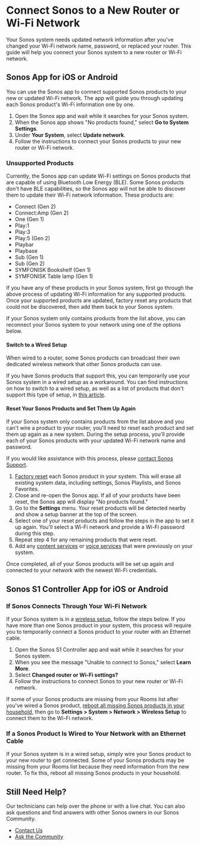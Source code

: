 # Connect Sonos to a New Router or Wi-Fi Network

Your Sonos system needs updated network information after you've changed your Wi-Fi network name, password, or replaced your router. This guide will help you connect your Sonos system to a new router or Wi-Fi network.

## Sonos App for iOS or Android

You can use the Sonos app to connect supported Sonos products to your new or updated Wi-Fi network. The app will guide you through updating each Sonos product's Wi-Fi information one by one.

1. Open the Sonos app and wait while it searches for your Sonos system.
2. When the Sonos app shows "No products found," select **Go to System Settings**.
3. Under **Your System**, select **Update network**.
4. Follow the instructions to connect your Sonos products to your new router or Wi-Fi network.

### Unsupported Products

Currently, the Sonos app can update Wi-Fi settings on Sonos products that are capable of using Bluetooth Low Energy (BLE). Some Sonos products don't have BLE capabilities, so the Sonos app will not be able to discover them to update their Wi-Fi network information. These products are:

- Connect (Gen 2)
- Connect:Amp (Gen 2)
- One (Gen 1)
- Play:1
- Play:3
- Play:5 (Gen 2)
- Playbar
- Playbase
- Sub (Gen 1)
- Sub (Gen 2)
- SYMFONISK Bookshelf (Gen 1)
- SYMFONISK Table lamp (Gen 1)

If you have any of these products in your Sonos system, first go through the above process of updating Wi-Fi information for any supported products. Once your supported products are updated, factory reset any products that could not be discovered, then add them back to your Sonos system.

If your Sonos system only contains products from the list above, you can reconnect your Sonos system to your network using one of the options below.

#### Switch to a Wired Setup

When wired to a router, some Sonos products can broadcast their own dedicated wireless network that other Sonos products can use.

If you have Sonos products that support this, you can temporarily use your Sonos system in a wired setup as a workaround. You can find instructions on how to switch to a wired setup, as well as a list of products that don't support this type of setup, in [this article](https://support.sonos.com/en-us/article/switch-sonos-between-a-wireless-and-wired-setup).

#### Reset Your Sonos Products and Set Them Up Again

If your Sonos system only contains products from the list above and you can't wire a product to your router, you'll need to reset each product and set them up again as a new system. During the setup process, you'll provide each of your Sonos products with your updated Wi-Fi network name and password.

If you would like assistance with this process, please [contact Sonos Support](https://support.sonos.com/en-us/contact).

1. [Factory reset](https://support.sonos.com/en-us/article/factory-reset-sonos-products) each Sonos product in your system. This will erase all existing system data, including settings, Sonos Playlists, and Sonos Favorites.
2. Close and re-open the Sonos app. If all of your products have been reset, the Sonos app will display "No products found."
3. Go to the **Settings** menu. Your reset products will be detected nearby and show a setup banner at the top of the screen.
4. Select one of your reset products and follow the steps in the app to set it up again. You'll select a Wi-Fi network and provide a Wi-Fi password during this step.
5. Repeat step 4 for any remaining products that were reset.
6. Add any [content services](https://support.sonos.com/en-us/article/add-music-services-to-sonos) or [voice services](https://support.sonos.com/en-us/article/voice-services-and-sonos) that were previously on your system.

Once completed, all of your Sonos products will be set up again and connected to your network with the newest Wi-Fi credentials.

## Sonos S1 Controller App for iOS or Android

### If Sonos Connects Through Your Wi-Fi Network

If your Sonos system is in a [wireless setup](https://support.sonos.com/en-us/article/choose-between-a-wireless-and-wired-sonos-setup), follow the steps below. If you have more than one Sonos product in your system, this process will require you to temporarily connect a Sonos product to your router with an Ethernet cable.

1. Open the Sonos S1 Controller app and wait while it searches for your Sonos system.
2. When you see the message "Unable to connect to Sonos," select **Learn More**.
3. Select **Changed router or Wi-Fi settings?**
4. Follow the instructions to connect Sonos to your new router or Wi-Fi network.

If some of your Sonos products are missing from your Rooms list after you've wired a Sonos product, [reboot all missing Sonos products in your household](https://support.sonos.com/en-us/article/reboot-sonos-products), then go to **Settings > System > Network > Wireless Setup** to connect them to the Wi-Fi network.

### If a Sonos Product Is Wired to Your Network with an Ethernet Cable

If your Sonos system is in a wired setup, simply wire your Sonos product to your new router to get connected. Some of your Sonos products may be missing from your Rooms list because they need information from the new router. To fix this, reboot all missing Sonos products in your household.

## Still Need Help?

Our technicians can help over the phone or with a live chat. You can also ask questions and find answers with other Sonos owners in our Sonos Community.

- [Contact Us](https://support.sonos.com/en-us/contact)
- [Ask the Community](https://en.community.sonos.com/)
